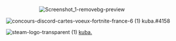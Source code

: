 ### 

ㅤㅤㅤㅤㅤㅤㅤ![Screenshot_1-removebg-preview](https://user-images.githubusercontent.com/119539361/204930166-0ec516a9-d5d4-452c-83fd-95825ce3cf79.png)


![concours-discord-cartes-voeux-fortnite-france-6 (1)](https://user-images.githubusercontent.com/119539361/204930496-1558a17c-b9d6-4a38-b570-03787aec0e62.png)
 kuba.#4158

![steam-logo-transparent (1)](https://user-images.githubusercontent.com/119539361/204930659-dd631d05-2469-44c4-af9d-51283f151d56.png) [kuba.](https://steamcommunity.com/id/dead_nxthing/)


<!--
**deadnxthing/deadnxthing** is a ✨ _special_ ✨ repository because its `README.md` (this file) appears on your GitHub profile.

Here are some ideas to get you started:

- 🔭 I’m currently working on ...
- 🌱 I’m currently learning ...
- 👯 I’m looking to collaborate on ...
- 🤔 I’m looking for help with ...
- 💬 Ask me about ...
- 📫 How to reach me: ...
- 😄 Pronouns: ...
- ⚡ Fun fact: ...
-->

